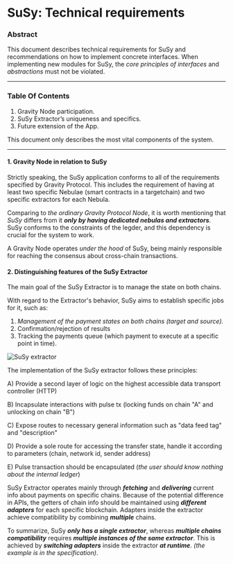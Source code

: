   
# SuSy: Technical requirements

### Abstract

This document describes technical requirements for SuSy and recommendations on how to implement concrete interfaces. When implementing new modules for SuSy, the *core principles of interfaces* and *abstractions* must not be violated. 

---
### Table Of Contents

1. Gravity Node participation.
2. SuSy Extractor’s uniqueness and specifics.
3. Future extension of the App.

This document only describes the most vital components of the system. 


---
#### 1. Gravity Node in relation to SuSy

Strictly speaking, the SuSy application conforms to all of the requirements specified by Gravity Protocol. This includes the requirement of having at least two specific Nebulae (smart contracts in a targetchain) and two specific extractors for each Nebula.

Comparing to *the ordinary Gravity Protocol Node*, it is worth mentioning that *SuSy* differs from it ***only by having dedicated nebulas and extractors***. SuSy conforms to the constraints of the legder, and this dependency is crucial for the system to work.

A Gravity Node operates *under the hood* of SuSy, being mainly responsible for reaching the consensus about cross-chain transactions.

#### 2. Distinguishing features of the SuSy Extractor

The main goal of the SuSy Extractor is to manage the state on both chains.

With regard to the Extractor's behavior, SuSy aims to establish specific jobs for it, such as:
1. *Management of the payment states on both chains (target and source).*
2. Confirmation/rejection of results
3. Tracking the payments queue (which payment to execute at a specific point in time).


![SuSy extractor](https://i.imgur.com/GuQD90A.png)

The implementation of the SuSy extractor follows these principles:

A) Provide a second layer of logic on the highest accessible data transport controller (HTTP) 

B) Incapsulate interactions with pulse tx (locking funds on chain "A" and unlocking on chain "B")

C) Expose routes to necessary general information such as "data feed tag" and "description"

D) Provide a sole route for accessing the transfer state, handle it according to parameters (chain, network id, sender address)

E) Pulse transaction should be encapsulated (*the user should know nothing about the internal ledger*)


SuSy Extractor operates mainly through ***fetching*** and ***delivering*** current info about payments on specific chains. Because of the potential difference in APIs, the getters of chain info should be maintained using ***different adapters*** for each specific blockchain. Adapters inside the extractor achieve compatibility by combining ***multiple*** chains. 

To summarize, SuSy ***only has a single extractor***, whereas ***multiple chains compatibility*** requires ***multiple instances of the same extractor***. This is achieved by ***switching adapters*** inside the extractor ***at runtime***. *(the example is in the specification)*. 
